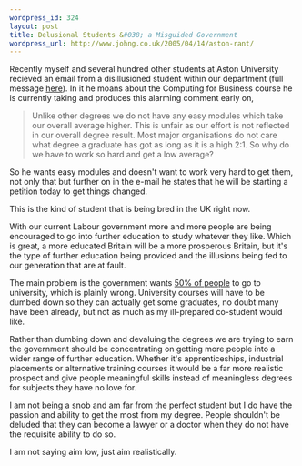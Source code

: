 ```yaml
--- 
wordpress_id: 324
layout: post
title: Delusional Students &#038; a Misguided Government
wordpress_url: http://www.johng.co.uk/2005/04/14/aston-rant/
---
```

Recently myself and several hundred other students at Aston University recieved an email from a disillusioned student within our department (full message <a href="http://www.johng.co.uk/downloads/petition.txt">here</a>). In it he moans about the Computing for Business course he is currently taking and produces this alarming comment early on,
<blockquote>Unlike other degrees we do not have any easy modules which take our overall average higher. This is unfair as our effort is not reflected in our overall degree result. Most major organisations do not care what degree a graduate has got as long as it is a high 2:1. So why do we have to work so hard and get a low average?</blockquote>
So he wants easy modules and doesn't want to work very hard to get them, not only that but further on in the e-mail he states that he will be starting a petition today to get things changed.

This is the kind of student that is being bred in the UK right now.

With our current Labour government more and more people are being encouraged to go into further education to study whatever they like. Which is great, a more educated Britain will be a more prosperous Britain, but it's the type of further education being provided and the illusions being fed to our generation that are at fault.

The main problem is the government wants <a href="http://news.bbc.co.uk/1/hi/education/4093089.stm">50% of people</a> to go to university, which is plainly wrong. University courses will have to be dumbed down so they can actually get some graduates, no doubt many have been already, but not as much as my ill-prepared co-student would like.

Rather than dumbing down and devaluing the degrees we are trying to earn the government should be concentrating on getting more people into a wider range of further education. Whether it's apprenticeships, industrial placements or alternative training courses it would be a far more realistic prospect and give people meaningful skills instead of meaningless degrees for subjects they have no love for.

I am not being a snob and am far from the perfect student but I do have the passion and ability to get the most from my degree. People shouldn't be deluded that they can become a lawyer or a doctor when they do not have the requisite ability to do so.

I am not saying aim low, just aim realistically.
